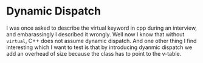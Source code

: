 # Dynamic Dispatch

I was once asked to describe the virtual keyword in cpp during an interview, and
embarassingly I described it wrongly. Well now I know that without `virtual`,
C++ does not assume dynamic dispatch. And one other thing I find interesting
which I want to test is that by introducing dyanmic dispatch we add an overhead
of size because the class has to point to the v-table.
